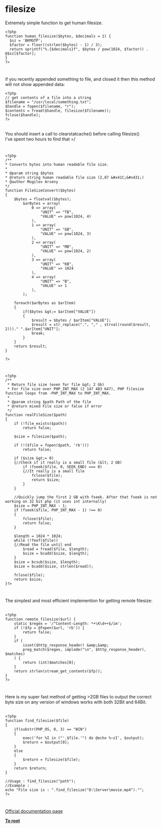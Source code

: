 # filesize



Extremely simple function to get human filesize.<br>

```
<?php
function human_filesize($bytes, $decimals = 2) {
  $sz = 'BKMGTP';
  $factor = floor((strlen($bytes) - 1) / 3);
  return sprintf("%.{$decimals}f", $bytes / pow(1024, $factor)) . @$sz[$factor];
}
?>
```
  

#

if you recently appended something to file, and closed it then this method will not show appended data:<br>

```
<?php
// get contents of a file into a string
$filename = "/usr/local/something.txt";
$handle = fopen($filename, "r");
$contents = fread($handle, filesize($filename));
fclose($handle);
?>
```
<br>You should insert a call to clearstatcache() before calling filesize()<br>I&apos;ve spent two hours to find that =/  

#



```
<?php
/** 
* Converts bytes into human readable file size. 
* 
* @param string $bytes 
* @return string human readable file size (2,87 &#x41C;&#x431;)
* @author Mogilev Arseny 
*/ 
function FileSizeConvert($bytes)
{
    $bytes = floatval($bytes);
        $arBytes = array(
            0 => array(
                "UNIT" => "TB",
                "VALUE" => pow(1024, 4)
            ),
            1 => array(
                "UNIT" => "GB",
                "VALUE" => pow(1024, 3)
            ),
            2 => array(
                "UNIT" => "MB",
                "VALUE" => pow(1024, 2)
            ),
            3 => array(
                "UNIT" => "KB",
                "VALUE" => 1024
            ),
            4 => array(
                "UNIT" => "B",
                "VALUE" => 1
            ),
        );

    foreach($arBytes as $arItem)
    {
        if($bytes &gt;= $arItem["VALUE"])
        {
            $result = $bytes / $arItem["VALUE"];
            $result = str_replace(".", "," , strval(round($result, 2)))." ".$arItem["UNIT"];
            break;
        }
    }
    return $result;
}

?>
```
  

#



```
<?php
/**
 * Return file size (even for file &gt; 2 Gb)
 * For file size over PHP_INT_MAX (2 147 483 647), PHP filesize function loops from -PHP_INT_MAX to PHP_INT_MAX.
 *
 * @param string $path Path of the file
 * @return mixed File size or false if error
 */
function realFileSize($path)
{
    if (!file_exists($path))
        return false;

    $size = filesize($path);
    
    if (!($file = fopen($path, 'rb')))
        return false;
    
    if ($size &gt;= 0)
    {//Check if it really is a small file (&lt; 2 GB)
        if (fseek($file, 0, SEEK_END) === 0)
        {//It really is a small file
            fclose($file);
            return $size;
        }
    }
    
    //Quickly jump the first 2 GB with fseek. After that fseek is not working on 32 bit php (it uses int internally)
    $size = PHP_INT_MAX - 1;
    if (fseek($file, PHP_INT_MAX - 1) !== 0)
    {
        fclose($file);
        return false;
    }
    
    $length = 1024 * 1024;
    while (!feof($file))
    {//Read the file until end
        $read = fread($file, $length);
        $size = bcadd($size, $length);
    }
    $size = bcsub($size, $length);
    $size = bcadd($size, strlen($read));
    
    fclose($file);
    return $size;
}?>
```
  

#

The simplest and most efficient implemention for getting remote filesize:<br><br>

```
<?php
function remote_filesize($url) {
    static $regex = '/^Content-Length: *+\K\d++$/im';
    if (!$fp = @fopen($url, 'rb')) {
        return false;
    }
    if (
        isset($http_response_header) &amp;&amp;
        preg_match($regex, implode("\n", $http_response_header), $matches)
    ) {
        return (int)$matches[0];
    }
    return strlen(stream_get_contents($fp));
}
?>
```
  

#

Here is my super fast method of getting &gt;2GB files to output the correct byte size on any version of windows works with both 32Bit and 64Bit.<br><br>

```
<?php
function find_filesize($file)
{
    if(substr(PHP_OS, 0, 3) == "WIN")
    {
        exec('for %I in ("'.$file.'") do @echo %~zI', $output);
        $return = $output[0];
    }
    else
    {
        $return = filesize($file);
    }
    return $return;
}

//Usage : find_filesize("path");
//Example :
echo "File size is : ".find_filesize("D:\Server\movie.mp4")."";
?>
```
  

#

[Official documentation page](https://www.php.net/manual/en/function.filesize.php)

**[To root](/README.md)**